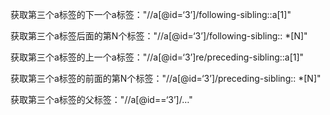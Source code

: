 获取第三个a标签的下一个a标签："//a[@id=‘3’]/following-sibling::a[1]"

获取第三个a标签后面的第N个标签："//a[@id=‘3’]/following-sibling:: *[N]"

获取第三个a标签的上一个a标签："//a[@id=‘3’]re/preceding-sibling::a[1]"

获取第三个a标签的前面的第N个标签："//a[@id=‘3’]/preceding-sibling:: *[N]"

获取第三个a标签的父标签："//a[@id==‘3’]/…"

